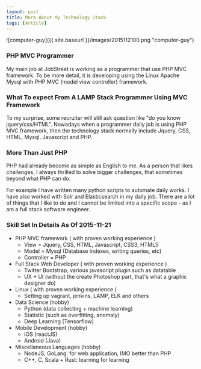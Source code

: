 ```yaml
---
layout: post
title: More About My Technology Stack
tags: [Article]
---
```


![computer-guy]({{ site.baseurl }}/images/2015112100.png "computer-guy")

### PHP MVC Programmer

My main job at JobStreet is working as a programmer that use PHP MVC framework. To be more detail, it is developing using the Linux Apache Mysql with PHP MVC (model view controller) framework.

### What To expect From A LAMP Stack Programmer Using MVC Framework

To my surprise, some recruiter will still ask question like "do you know jquery/css/HTML". Nowadays when a programmer daily job is using PHP MVC framework, then the technology stack normally include Jquery, CSS, HTML, Mysql, Javascript and PHP.

### More Than Just PHP

PHP had already become as simple as English to me. As a person that likes challenges, I always thrilled to solve bigger challenges, that sometimes beyond what PHP can do.

For example I have written many python scripts to automate daily works. I have also worked with Solr and Elasticsearch in my daily job. There are a lot of things that I like to do and I cannot be limited into a specific scope - as I am a full stack software engineer.

### Skill Set In Details As Of 2015-11-21

- PHP MVC framework ( with proven working experience )
  - View = Jquery, CSS, HTML, Javascript, CSS3, HTML5
  - Model = Mysql (Database indexes, writing queries, etc)
  - Controller = PHP
- Full Stack Web Developer ( with proven working experience )
  - Twitter Bootstrap, various javascript plugin such as datatable
  - UX + UI (without the create Photoshop part, that's what a graphic designer do)
- Linux ( with proven working experience )
  - Setting up vagrant, jenkins, LAMP, ELK and others
- Data Science (hobby)
  - Python (data collecting + machine learning)
  - Statistic (such as overfitting, anomaly)
  - Deep Learning (Tensorflow)
- Mobile Development (hobby)
  - iOS (reactJS)
  - Android (Java)
- Miscellaneous Languages (hobby)
  - NodeJS, GoLang: for web application, IMO better than PHP
  - C++, C, Scala + Rust: learning for learning
